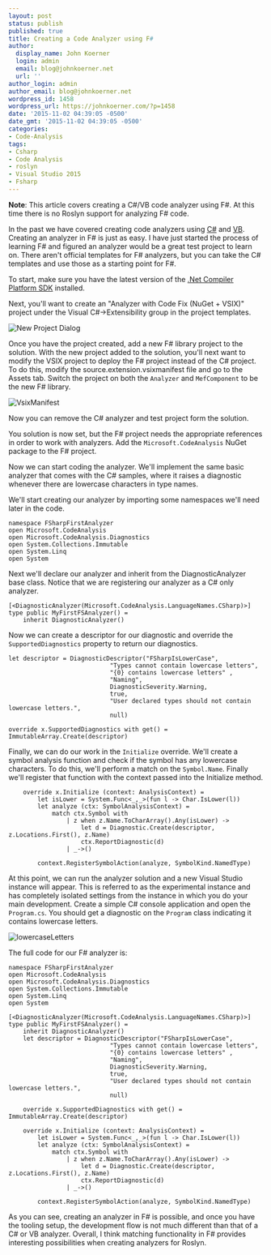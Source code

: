 ```yaml
---
layout: post
status: publish
published: true
title: Creating a Code Analyzer using F#
author:
  display_name: John Koerner
  login: admin
  email: blog@johnkoerner.net
  url: ''
author_login: admin
author_email: blog@johnkoerner.net
wordpress_id: 1458
wordpress_url: https://johnkoerner.com/?p=1458
date: '2015-11-02 04:39:05 -0500'
date_gmt: '2015-11-02 04:39:05 -0500'
categories:
- Code-Analysis
tags:
- Csharp
- Code Analysis
- roslyn
- Visual Studio 2015
- Fsharp
---
```

**Note**: This article covers creating a C#/VB code analyzer using F#. At this time there is no Roslyn support for analyzing F# code.

In the past we have covered creating code analyzers using [C#](https://johnkoerner.com/csharp/creating-your-first-code-analyzer/) and [VB](https://johnkoerner.com/code-analysis/creating-your-first-vb-analyzer/). Creating an analyzer in F# is just as easy. I have just started the process of learning F# and figured an analyzer would be a great test project to learn on. There aren't official templates for F# analyzers, but you can take the C# templates and use those as a starting point for F#.

To start, make sure you have the latest version of the [.Net Compiler Platform SDK](https://visualstudiogallery.msdn.microsoft.com/2ddb7240-5249-4c8c-969e-5d05823bcb89) installed.

Next, you'll want to create an "Analyzer with Code Fix (NuGet + VSIX)" project under the Visual C#->Extensibility group in the project templates.

![New Project Dialog](https://johnkoerner.com/wp-content/uploads/2015/06/newproject.png)

Once you have the project created, add a new F# library project to the solution. With the new project added to the solution, you'll next want to modify the VSIX project to deploy the F# project instead of the C# project. To do this, modify the source.extension.vsixmanifest file and go to the Assets tab. Switch the project on both the `Analyzer` and `MefComponent` to be the new F# library.

![VsixManifest](https://johnkoerner.com/wp-content/uploads/2015/11/VsixManifest.png)

Now you can remove the C# analyzer and test project form the solution.

You solution is now set, but the F# project needs the appropriate references in order to work with analyzers. Add the `Microsoft.CodeAnalysis` NuGet package to the F# project.

Now we can start coding the analyzer. We'll implement the same basic analyzer that comes with the C# samples, where it raises a diagnostic whenever there are lowercase characters in type names.

We'll start creating our analyzer by importing some namespaces we'll need later in the code.

    namespace FSharpFirstAnalyzer
    open Microsoft.CodeAnalysis
    open Microsoft.CodeAnalysis.Diagnostics
    open System.Collections.Immutable
    open System.Linq
    open System

Next we'll declare our analyzer and inherit from the DiagnosticAnalyzer base class. Notice that we are registering our analyzer as a C# only analyzer.

    [<DiagnosticAnalyzer(Microsoft.CodeAnalysis.LanguageNames.CSharp)>]
    type public MyFirstFSAnalyzer() = 
        inherit DiagnosticAnalyzer()

Now we can create a descriptor for our diagnostic and override the `SupportedDiagnostics` property to return our diagnostics.

    let descriptor = DiagnosticDescriptor("FSharpIsLowerCase", 
                                "Types cannot contain lowercase letters", 
                                "{0} contains lowercase letters" , 
                                "Naming", 
                                DiagnosticSeverity.Warning, 
                                true, 
                                "User declared types should not contain lowercase letters.", 
                                null)

    override x.SupportedDiagnostics with get() = ImmutableArray.Create(descriptor)

Finally, we can do our work in the `Initialize` override. We'll create a symbol analysis function and check if the symbol has any lowercase characters. To do this, we'll perform a match on the `Symbol.Name`. Finally we'll register that function with the context passed into the Initialize method.

        override x.Initialize (context: AnalysisContext) =
            let isLower = System.Func<_,_>(fun l -> Char.IsLower(l))
            let analyze (ctx: SymbolAnalysisContext) = 
                match ctx.Symbol with
                    | z when z.Name.ToCharArray().Any(isLower) -> 
                        let d = Diagnostic.Create(descriptor, z.Locations.First(), z.Name)
                        ctx.ReportDiagnostic(d)
                    | _->()

            context.RegisterSymbolAction(analyze, SymbolKind.NamedType)

At this point, we can run the analyzer solution and a new Visual Studio instance will appear. This is referred to as the experimental instance and has completely isolated settings from the instance in which you do your main development. Create a simple C# console application and open the `Program.cs`. You should get a diagnostic on the `Program` class indicating it contains lowercase letters.

![lowercaseLetters](https://johnkoerner.com/wp-content/uploads/2015/11/lowercaseLetters.png)

The full code for our F# analyzer is:

    namespace FSharpFirstAnalyzer
    open Microsoft.CodeAnalysis
    open Microsoft.CodeAnalysis.Diagnostics
    open System.Collections.Immutable
    open System.Linq
    open System

    [<DiagnosticAnalyzer(Microsoft.CodeAnalysis.LanguageNames.CSharp)>]
    type public MyFirstFSAnalyzer() = 
        inherit DiagnosticAnalyzer()
        let descriptor = DiagnosticDescriptor("FSharpIsLowerCase", 
                                "Types cannot contain lowercase letters", 
                                "{0} contains lowercase letters" , 
                                "Naming", 
                                DiagnosticSeverity.Warning, 
                                true, 
                                "User declared types should not contain lowercase letters.", 
                                null)

        override x.SupportedDiagnostics with get() = ImmutableArray.Create(descriptor)

        override x.Initialize (context: AnalysisContext) =
            let isLower = System.Func<_,_>(fun l -> Char.IsLower(l))
            let analyze (ctx: SymbolAnalysisContext) = 
                match ctx.Symbol with
                    | z when z.Name.ToCharArray().Any(isLower) -> 
                        let d = Diagnostic.Create(descriptor, z.Locations.First(), z.Name)
                        ctx.ReportDiagnostic(d)
                    | _->()

            context.RegisterSymbolAction(analyze, SymbolKind.NamedType)

As you can see, creating an analyzer in F# is possible, and once you have the tooling setup, the development flow is not much different than that of a C# or VB analyzer. Overall, I think matching functionality in F# provides interesting possibilities when creating analyzers for Roslyn.